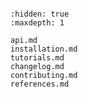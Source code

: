 ```{include} ../README.md

```

```{toctree}
:hidden: true
:maxdepth: 1

api.md
installation.md
tutorials.md
changelog.md
contributing.md
references.md


```
